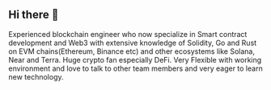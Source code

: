 ## Hi there 👋

Experienced blockchain engineer who now specialize in Smart contract development and Web3 with extensive knowledge of Solidity, Go and Rust on EVM chains(Ethereum, Binance etc) and other ecosystems like Solana, Near and Terra. Huge crypto fan especially DeFi. Very Flexible with working environment and love to talk to other team members and very eager to learn new technology.
